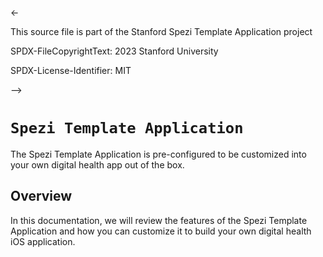 <-

This source file is part of the Stanford Spezi Template Application project

SPDX-FileCopyrightText: 2023 Stanford University

SPDX-License-Identifier: MIT 

-->

# ``Spezi Template Application``

The Spezi Template Application is pre-configured to be customized into your own digital health app out of the box.

## Overview

In this documentation, we will review the features of the Spezi Template Application and how you can customize it to build your own digital health iOS application.
